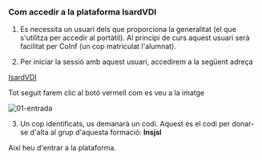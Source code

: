 ### Com accedir a la plataforma IsardVDI

1. Es necessita un usuari dels que proporciona la generalitat (el que s'utilitza per accedir al portàtil). Al principi de curs aquest usuari serà facilitat per CoInf (un cop matriculat l'alumnat).

2. Per iniciar la sessió amb aquest usuari, accedirem a la següent adreça

[IsardVDI](https://elmeuescriptori.gestioeducativa.gencat.cat/login)

Tot seguit farem clic al botó vermell com es veu a la imatge

![01-entrada](https://gist.github.com/user-attachments/assets/bb1dbf27-70fe-4b2a-b5c9-e82f96d91df8)

3. Un cop identificats, us demanarà un codi. Aquest és el codi per donar-se d'alta al grup d'aquesta formació: **lnsjsl**

Així heu d'entrar a la plataforma.
